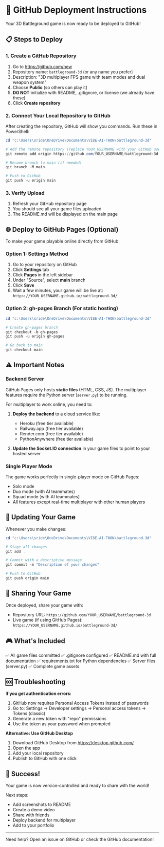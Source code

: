 # 🚀 GitHub Deployment Instructions

Your 3D Battleground game is now ready to be deployed to GitHub!

## 📋 Steps to Deploy

### 1. Create a GitHub Repository

1. Go to https://github.com/new
2. Repository name: `battleground-3d` (or any name you prefer)
3. Description: "3D multiplayer FPS game with team modes and dual weapon system"
4. Choose **Public** (so others can play it)
5. **DO NOT** initialize with README, .gitignore, or license (we already have these)
6. Click **Create repository**

### 2. Connect Your Local Repository to GitHub

After creating the repository, GitHub will show you commands. Run these in PowerShell:

```powershell
cd "c:\Users\sride\OneDrive\Documents\VIBE-AI-THON\battleground-3d"

# Add the remote repository (replace YOUR_USERNAME with your GitHub username)
git remote add origin https://github.com/YOUR_USERNAME/battleground-3d.git

# Rename branch to main (if needed)
git branch -M main

# Push to GitHub
git push -u origin main
```

### 3. Verify Upload

1. Refresh your GitHub repository page
2. You should see all your game files uploaded
3. The README.md will be displayed on the main page

## 🌐 Deploy to GitHub Pages (Optional)

To make your game playable online directly from GitHub:

### Option 1: Settings Method
1. Go to your repository on GitHub
2. Click **Settings** tab
3. Click **Pages** in the left sidebar
4. Under "Source", select **main** branch
5. Click **Save**
6. Wait a few minutes, your game will be live at:
   `https://YOUR_USERNAME.github.io/battleground-3d/`

### Option 2: gh-pages Branch (For static hosting)
```powershell
cd "c:\Users\sride\OneDrive\Documents\VIBE-AI-THON\battleground-3d"

# Create gh-pages branch
git checkout -b gh-pages
git push -u origin gh-pages

# Go back to main
git checkout main
```

## ⚠️ Important Notes

### Backend Server
GitHub Pages only hosts **static files** (HTML, CSS, JS). The multiplayer features require the Python server (`server.py`) to be running.

For multiplayer to work online, you need to:
1. **Deploy the backend** to a cloud service like:
   - Heroku (free tier available)
   - Railway.app (free tier available)
   - Render.com (free tier available)
   - PythonAnywhere (free tier available)

2. **Update the Socket.IO connection** in your game files to point to your hosted server

### Single Player Mode
The game works perfectly in single-player mode on GitHub Pages:
- Solo mode
- Duo mode (with AI teammates)
- Squad mode (with AI teammates)
- All features except real-time multiplayer with other human players

## 🔄 Updating Your Game

Whenever you make changes:

```powershell
cd "c:\Users\sride\OneDrive\Documents\VIBE-AI-THON\battleground-3d"

# Stage all changes
git add .

# Commit with a descriptive message
git commit -m "Description of your changes"

# Push to GitHub
git push origin main
```

## 📱 Sharing Your Game

Once deployed, share your game with:
- Repository URL: `https://github.com/YOUR_USERNAME/battleground-3d`
- Live game (if using GitHub Pages): `https://YOUR_USERNAME.github.io/battleground-3d/`

## 🎮 What's Included

✅ All game files committed
✅ .gitignore configured
✅ README.md with full documentation
✅ requirements.txt for Python dependencies
✅ Server files (server.py)
✅ Complete game assets

## 🆘 Troubleshooting

**If you get authentication errors:**
1. GitHub now requires Personal Access Tokens instead of passwords
2. Go to: Settings → Developer settings → Personal access tokens → Tokens (classic)
3. Generate a new token with "repo" permissions
4. Use the token as your password when prompted

**Alternative: Use GitHub Desktop**
1. Download GitHub Desktop from https://desktop.github.com/
2. Open the app
3. Add your local repository
4. Publish to GitHub with one click

## 🎉 Success!

Your game is now version-controlled and ready to share with the world!

Next steps:
- Add screenshots to README
- Create a demo video
- Share with friends
- Deploy backend for multiplayer
- Add to your portfolio

---

Need help? Open an issue on GitHub or check the GitHub documentation!
